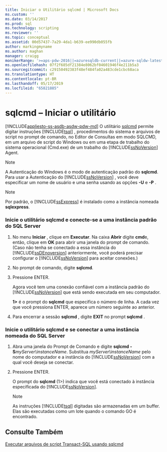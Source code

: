 ```yaml
---
title: Iniciar o Utilitário sqlcmd | Microsoft Docs
ms.custom: ''
ms.date: 03/14/2017
ms.prod: sql
ms.technology: scripting
ms.reviewer: ''
ms.topic: conceptual
ms.assetid: 00d57437-7a29-4da1-b639-ee990db055fb
author: markingmyname
ms.author: maghan
manager: craigg
monikerRange: '>=aps-pdw-2016||=azuresqldb-current||=azure-sqldw-latest||>=sql-server-2016||=sqlallproducts-allversions||>=sql-server-linux-2017||=azuresqldb-mi-current'
ms.openlocfilehash: 07f2f685df21384e8062bf04601946f4e211b5a3
ms.sourcegitcommit: c29150492383f48ef484fa02a483cde1cbc68aca
ms.translationtype: HT
ms.contentlocale: pt-BR
ms.lasthandoff: 05/17/2019
ms.locfileid: "65821885"
---
```

# <a name="sqlcmd---start-the-utility"></a>sqlcmd – Iniciar o utilitário
[!INCLUDE[appliesto-ss-asdb-asdw-pdw-md](../../includes/appliesto-ss-asdb-asdw-pdw-md.md)]
  O utilitário [sqlcmd](../../tools/sqlcmd-utility.md) permite digitar instruções [!INCLUDE[tsql](../../includes/tsql-md.md)] , procedimentos do sistema e arquivos de script no prompt de comando, no Editor de Consultas em modo SQLCMD, em um arquivo de script do Windows ou em uma etapa de trabalho do sistema operacional (Cmd.exe) de um trabalho do [!INCLUDE[ssNoVersion](../../includes/ssnoversion-md.md)] Agent.
> [!NOTE]  
>  A Autenticação do Windows é o modo de autenticação padrão do **sqlcmd**. Para usar a Autenticação do [!INCLUDE[ssNoVersion](../../includes/ssnoversion-md.md)] , você deve especificar um nome de usuário e uma senha usando as opções **-U** e **-P** .  
  
> [!NOTE]  
>  Por padrão, o [!INCLUDE[ssExpress](../../includes/ssexpress-md.md)] é instalado como a instância nomeada **sqlexpress**.  
  
### <a name="start-the-sqlcmd-utility-and-connect-to-a-default-instance-of-sql-server"></a>Inicie o utilitário sqlcmd e conecte-se a uma instância padrão do SQL Server  
  
1.  No menu **Iniciar** , clique em **Executar**. Na caixa **Abrir** digite **cmd**e, então, clique em **OK** para abrir uma janela do prompt de comando. (Caso não tenha se conectado a essa instância do [!INCLUDE[ssDEnoversion](../../includes/ssdenoversion-md.md)] anteriormente, você poderá precisar configurar o [!INCLUDE[ssNoVersion](../../includes/ssnoversion-md.md)] para aceitar conexões.)  
  
2.  No prompt de comando, digite **sqlcmd**.  
  
3.  Pressione ENTER.  
  
     Agora você tem uma conexão confiável com a instância padrão do [!INCLUDE[ssNoVersion](../../includes/ssnoversion-md.md)] que está sendo executada em seu computador.  
  
     **1>** é o prompt do **sqlcmd** que especifica o número de linha. A cada vez que você pressiona ENTER, aparece um número seguinte ao anterior.  
  
4.  Para encerrar a sessão **sqlcmd** , digite **EXIT** no prompt **sqlcmd** .  
  
### <a name="start-the-sqlcmd-utility-and-connect-to-a-named-instance-of-sql-server"></a>Inicie o utilitário sqlcmd e se conectar a uma instância nomeada do SQL Server  
  
1.  Abra uma janela do Prompt de Comando e digite **sqlcmd -S**_myServer\instanceName_. Substitua *myServer\instanceName* pelo nome do computador e a instância do [!INCLUDE[ssNoVersion](../../includes/ssnoversion-md.md)] com a qual você deseja se conectar.  
  
2.  Pressione ENTER.  
  
     O prompt do **sqlcmd** (1>) indica que você está conectado à instância especificada do [!INCLUDE[ssNoVersion](../../includes/ssnoversion-md.md)].  
  
    > [!NOTE]  
    >  As instruções [!INCLUDE[tsql](../../includes/tsql-md.md)] digitadas são armazenadas em um buffer. Elas são executadas como um lote quando o comando GO é encontrado.  
  
## <a name="see-also"></a>Consulte Também  
 [Executar arquivos de script Transact-SQL usando sqlcmd](../../relational-databases/scripting/sqlcmd-run-transact-sql-script-files.md)  
  
  
